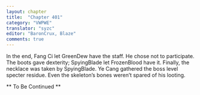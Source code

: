 ```yaml
---
layout: chapter
title:  "Chapter 401"
category: "VWPWE"
translator: "syzc"
editor: "BaronCrux, Blaze"
comments: true
---
```


In the end, Fang Ci let GreenDew have the staff. He chose not to participate. The boots gave dexterity; SpyingBlade let FrozenBlood have it. Finally, the necklace was taken by SpyingBlade. Ye Cang gathered the boss level specter residue. Even the skeleton’s bones weren’t spared of his looting. 

** To Be Continued **
